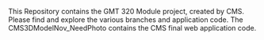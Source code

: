 This Repository contains the GMT 320 Module project, created by CMS. 
Please find and explore the various branches and application code. 
The CMS3DModelNov_NeedPhoto contains the CMS final web application code.  
